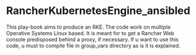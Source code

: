 # RancherKubernetesEngine_ansibled
This play-book aims to produce an RKE.
The code work on multiple Operative Systems Linux based.
It is meant for to get a Rancher Web console predisposed behind a proxy, if necessary.
If u want to use this code, u must to compile file in group_vars directory as is it is explained.